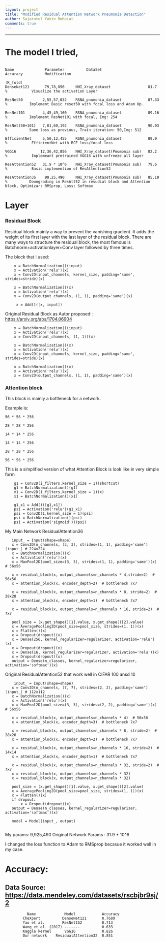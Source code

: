 ```yaml
---
layout: project
title: "Modified Residual Attention Network Pneumonia Detection"
author: Sajaratul Yakin Rubaiat
comments: true
---
```


___

# The model I tried,


```

Name              Parameter          DataSet                    Accuracy          Modification
                                                                (K_fold)
DenseNet121       79,78,856     NHI_Xray_dataset                 81.7 %           Visualize the activation Layer

ResNet50         2,55,57,032    RSNA_pnumonia_dataset            87.33 %          Implement Basic reset50 with focal loss and Adam Op.

ResNet101        4,45,49,160    RSNA_pnumonia_dataset            89.16 %          Implement ResNet101 with focal, Img: 254

ResNet(50+101)   7,01,60,192    RSNA_pnumonia_dataset            90.03 %          Same loss as previous, Train iteration: 50,Img: 512

EfficientNet     5,50,12,455    RSNA_pnumonia_dataset            89.9 %           EfficientNet with BCE loss/focal loss

VGG16           12,36,42,856    NHI_Xray_dataset(Pnumonia sub)   82.2 %           Implemeant pretrained VGG16 with unfreeze all layer

ResAttention52   31.9 * 10^6    NHI_Xray_dataset(Pnumonia sub)   79.6 %           Basic implemention of ResAttention52

ResAttention36    99,25,490     NHI_Xray_dataset(Pnumonia sub)   85.19 %          Downgrading in ResAtt52 in resudial block and Attention block, Optimizar: RMSprop, Loss: Softmax

```
 


# Layer 

### Residual Block

Residual block mainly a way to prevent the vanishing gradient. It adds the weight of its first layer with the last layer of the residual block.  There are many ways to structure the residual block,
the most famous is Batchnorm+activationlayer+Conv layer followed by three times.
 
The block that I used: 

```
    x = BatchNormalization()(input)
    x = Activation('relu')(x)
    x = Conv2D(input_channels, kernel_size, padding='same', strides=stride)(x)
    
    x = BatchNormalization()(x)
    x = Activation('relu')(x)
    x = Conv2D(output_channels, (1, 1), padding='same')(x)
    
     x = Add()([x, input])

```

Original Residual Block as Autor proposed : https://arxiv.org/abs/1704.06904

```
    x = BatchNormalization()(input)
    x = Activation('relu')(x)
    x = Conv2D(input_channels, (1, 1))(x)

    x = BatchNormalization()(x)
    x = Activation('relu')(x)
    x = Conv2D(input_channels, kernel_size, padding='same', strides=stride)(x)

    x = BatchNormalization()(x)
    x = Activation('relu')(x)
    x = Conv2D(output_channels, (1, 1), padding='same')(x)

```

### Attention block

This block is mainly a bottleneck for a network. 

Example is:

```
56 * 56 * 256

28 * 28 * 256

14 * 14 * 256

14 * 14 * 256

28 * 28 * 256 

56 * 56 * 256
```
This is a simplified version of what Attention Block is look like in very simple form

```
    g1 = Conv2D(i_filters,kernel_size = 1)(shortcut) 
    g1 = BatchNormalization()(g1)
    x1 = Conv2D(i_filters,kernel_size = 1)(x) 
    x1 = BatchNormalization()(x1)

    g1_x1 = Add()([g1,x1])
    psi = Activation('relu')(g1_x1)
    psi = Conv2D(1,kernel_size = 1)(psi) 
    psi = BatchNormalization()(psi)
    psi = Activation('sigmoid'))(psi)
 ```
 
My Main Network ResidualAttention36
 
 ```
    input_ = Input(shape=shape)
    x = Conv2D(n_channels, (3, 3), strides=(1, 1), padding='same')(input_) # 224x224
    x = BatchNormalization()(x)
    x = Activation('relu')(x)
    x = MaxPool2D(pool_size=(3, 3), strides=(1, 1), padding='same')(x)  # 56x56

    x = residual_block(x, output_channels=n_channels * 4,stride=2)  # 56x56
    x = attention_block(x, encoder_depth=2)  # bottleneck 7x7

    x = residual_block(x, output_channels=n_channels * 8, stride=2)  # 28x28
    x = attention_block(x, encoder_depth=1)  # bottleneck 7x7

    x = residual_block(x, output_channels=n_channels * 16, stride=2)  # 7x7

    pool_size = (x.get_shape()[1].value, x.get_shape()[2].value)
    x = AveragePooling2D(pool_size=pool_size, strides=(1, 1))(x)
    x = Flatten()(x)
    x = Dropout(dropout)(x)
    x = Dense(256, kernel_regularizer=regularizer, activation='relu')(x)
    x = Dropout(dropout)(x)
    x = Dense(16, kernel_regularizer=regularizer, activation='relu')(x)
    x = Dropout(dropout)(x)
    output = Dense(n_classes, kernel_regularizer=regularizer, activation='softmax')(x)

 ```
 
 Original ResidualAttention52 that work well in CIFAR 100 ansd 10
 
 ```
     input_ = Input(shape=shape)
    x = Conv2D(n_channels, (7, 7), strides=(2, 2), padding='same')(input_) # 112x112
    x = BatchNormalization()(x)
    x = Activation('relu')(x)
    x = MaxPool2D(pool_size=(3, 3), strides=(2, 2), padding='same')(x)  # 56x56

    x = residual_block(x, output_channels=n_channels * 4)  # 56x56
    x = attention_block(x, encoder_depth=3)  # bottleneck 7x7

    x = residual_block(x, output_channels=n_channels * 8, stride=2)  # 28x28
    x = attention_block(x, encoder_depth=2)  # bottleneck 7x7

    x = residual_block(x, output_channels=n_channels * 16, stride=2)  # 14x14
    x = attention_block(x, encoder_depth=1)  # bottleneck 7x7

    x = residual_block(x, output_channels=n_channels * 32, stride=2)  # 7x7
    x = residual_block(x, output_channels=n_channels * 32)
    x = residual_block(x, output_channels=n_channels * 32)

    pool_size = (x.get_shape()[1].value, x.get_shape()[2].value)
    x = AveragePooling2D(pool_size=pool_size, strides=(1, 1))(x)
    x = Flatten()(x)
    if dropout:
        x = Dropout(dropout)(x)
    output = Dense(n_classes, kernel_regularizer=regularizer, activation='softmax')(x)

    model = Model(input_, output)
    
 ```

My params: 9,925,490
Original Network Params : 31.9 * 10^6

I changed the loss function to Adam to RMSprop becasue it worked well in my case.

# Accuracy: 

## Data Source: https://data.mendeley.com/datasets/rscbjbr9sj/2

```
          Name             Model            Accuracy
        CheXpert          DenseNet121       0.7680
        Yao et al.        ResNet152         0.713
        Wang et al. (2017) -------          0.633
        Kaggle kernel      VGG16            0.826
        Our network    ResidualAttention32  0.851
        
```


        
